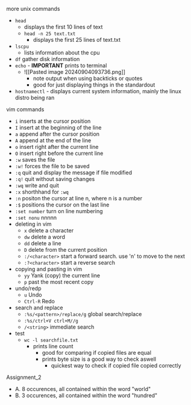 more unix commands
- `head`
	- displays the first 10 lines of text
	- `head -n 25 text.txt`
		- displays the first 25 lines of text.txt
- `lscpu`
	- lists information about the cpu
- `df` gather disk information
- `echo` - **IMPORTANT** prints to terminal
	- ![[Pasted image 20240904093736.png]]
		- note output when using backticks or quotes
		- good for just displaying things in the standardout
- `hostnamectl` - displays current system information, mainly the linux distro being ran

vim commands
- `i` inserts at the cursor position
- `I` insert at the beginning of the line
- `a` append after the cursor position
- `A` append at the end of the line
- `o` insert right after the current line
- `O` insert right before the current line
- `:w` saves the file
- `:w!` forces the file to be saved
- `:q` quit and display the message if file modified
- `:q!` quit without saving changes
- `:wq` write and quit
- `:x` shorthhand for `:wq`
- `:n` positon the cursor at line n, where n is a number
- `:$` positions the cursor on the last line
- `:set number` turn on line numbering
- `:set nonu` nnnnn
- deleting in vim
	- `x` delete a character
	- `dw` delete a word
	- `dd` delete a line
	- `D` delete from the current position
	- `:/<character>` start a forward search. use 'n' to move to the next
	- `:?<character>` start a reverse search 
- copying and pasting in vim
	- `yy` Yank (copy) the current line
	- `p` past the most recent copy
- undo/redp
	- `u` Undo
	- `Ctrl-R` Redo
- search and replace
	- `:%s/<pattern>/replace/g` global search/replace
	- `:%s/ctrl+V ctrl+M//g`
	- `/<string>` immediate search
- test
	- `wc -l searchfile.txt` 
		- prints line count
			- good for comparing if copied files are equal
			- prints byte size is a good way to check aswell
				- quickest way to check if copied file copied correctly

Assignment_2
- A. 8 occurences, all contained within the word "world"
- B. 3 occurences, all contained within the word "hundred"